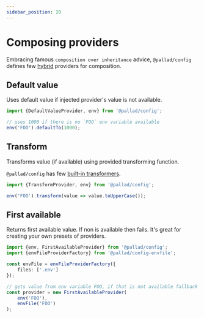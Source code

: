 ```yaml
---
sidebar_position: 20
---
```


# Composing providers

Embracing famous `composition over inheritance` advice, `@pallad/config` defines
few [hybrid](./#introduction-to-providers) providers for composition.

## Default value

Uses default value if injected provider's value is not available.

```ts
import {DefaultValueProvider, env} from '@pallad/config';

// uses 1000 if there is no `FOO` env variable available
env('FOO').defaultTo(1000);
```

## Transform

Transforms value (if available) using provided transforming function.

`@pallad/config` has few [built-in transformers](../transforming-values).

```ts
import {TransformProvider, env} from '@pallad/config';

env('FOO').transform(value => value.toUpperCase());
```

## First available
Returns first available value. If non is available then fails. It's great for creating your own presets of providers.

```ts
import {env, FirstAvailableProvider} from '@pallad/config';
import {envFileProviderFactory} from '@pallad/config-envfile';

const envFile = envFileProviderFactory({
    files: ['.env']
});

// gets value from env variable FOO, if that is not available fallback to FOO from envfile
const provider = new FirstAvailableProvider(
    env('FOO'),
    envFile('FOO')
);
```
